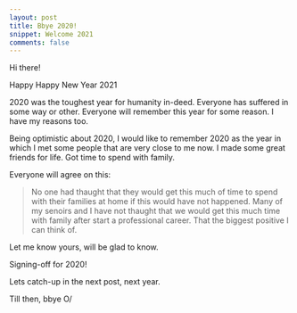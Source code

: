 ```yaml
---
layout: post
title: Bbye 2020!
snippet: Welcome 2021
comments: false
---
```


Hi there!

<p>Happy Happy New Year 2021</p>

<p>2020 was the toughest year for humanity in-deed. Everyone has suffered in some way or other. Everyone will remember this year for some reason. I have my reasons too.</p>

<p>Being optimistic about 2020, I would like to remember 2020 as the year in which I met some people that are very close to me now. I made some great friends for life. Got time to spend with family.</p>

<p>Everyone will agree on this:</p>

> No one had thaught that they would get this much of time to spend with their families at home if this would have not happened. Many of my senoirs and I have not thaught that we would get this much time with family after start a professional career. That the biggest positive I can think of.

Let me know yours, will be glad to know.

Signing-off for 2020!

Lets catch-up in the next post, next year.

Till then, bbye O/